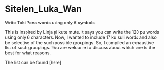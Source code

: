 # Sitelen_Luka_Wan
Write Toki Pona words using only 6 symbols

This is inspired by Linja pi kute mute.
It says you can write the 120 pu words using only 6 characters.
Now, I wanted to include 17 ku suli words and also be selective of
the such possible groupings. So, I compiled an exhaustive list of such
groupings. You are welcome to discuss about which one is the best for what reasons.

The list can be found [here]
